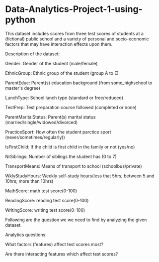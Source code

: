 # Data-Analytics-Project-1-using-python
This dataset includes scores from three test scores of students at a (fictional) public school and a variety of personal and socio-economic factors that may have interaction effects upon them.

Description of the dataset:

Gender: Gender of the student (male/female)

EthnicGroup: Ethnic group of the student (group A to E)

ParentEduc: Parent(s) education background (from some_highschool to master's degree)

LunchType: School lunch type (standard or free/reduced)

TestPrep: Test preparation course followed (completed or none)

ParentMaritalStatus: Parent(s) marital status (married/single/widowed/divorced)

PracticeSport: How often the student parctice sport (never/sometimes/regularly))

IsFirstChild: If the child is first child in the family or not (yes/no)

NrSiblings: Number of siblings the student has (0 to 7)

TransportMeans: Means of transport to school (schoolbus/private)

WklyStudyHours: Weekly self-study hours(less that 5hrs; between 5 and 10hrs; more than 10hrs)

MathScore: math test score(0-100)

ReadingScore: reading test score(0-100)

WritingScore: writing test score(0-100)

Following are the question we we need to find by analyzing the given dataset.

Analytics questions:

What factors (features) affect test scores most?

Are there interacting features which affect test scores?
